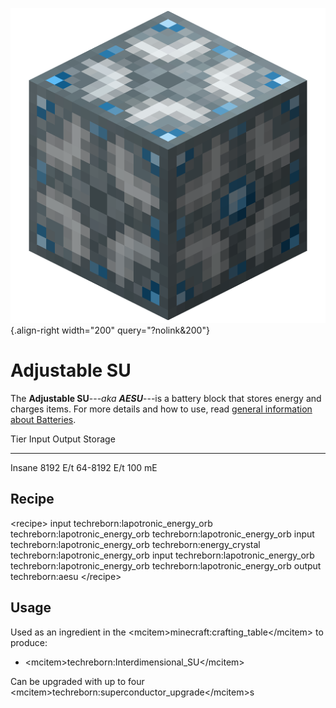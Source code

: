 ![AESU](/media/mods/techreborn/adjustable_su.png){.align-right width="200" query="?nolink&200"}

# Adjustable SU

The **Adjustable SU**---*aka **AESU***---is a battery block that stores energy and charges items. For more details and how to use, read [general information about Batteries](/energy/batteries).

  Tier     Input      Output        Storage
  -------- ---------- ------------- ---------
  Insane   8192 E/t   64-8192 E/t   100 mE

## Recipe

\<recipe\> input techreborn:lapotronic_energy_orb techreborn:lapotronic_energy_orb techreborn:lapotronic_energy_orb input techreborn:lapotronic_energy_orb techreborn:energy_crystal techreborn:lapotronic_energy_orb input techreborn:lapotronic_energy_orb techreborn:lapotronic_energy_orb techreborn:lapotronic_energy_orb output techreborn:aesu \</recipe\>

## Usage

Used as an ingredient in the \<mcitem\>minecraft:crafting_table\</mcitem\> to produce:

- \<mcitem\>techreborn:Interdimensional_SU\</mcitem\>

Can be upgraded with up to four \<mcitem\>techreborn:superconductor_upgrade\</mcitem\>s
